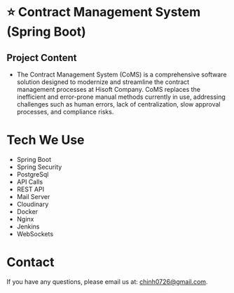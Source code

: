 # ⭐️ Contract Management System (Spring Boot)
## Project Content
- The Contract Management System (CoMS) is a comprehensive software solution designed to modernize and streamline the contract management processes at Hisoft Company. CoMS replaces the inefficient and error-prone manual methods currently in use, addressing challenges such as human errors, lack of centralization, slow approval processes, and compliance risks.
# Tech We Use
- Spring Boot
- Spring Security
- PostgreSql
- API Calls
- REST API
- Mail Server
- Cloudinary
- Docker
- Nginx
- Jenkins
- WebSockets


# Contact
If you have any questions, please email us at: chinh0726@gmail.com.
